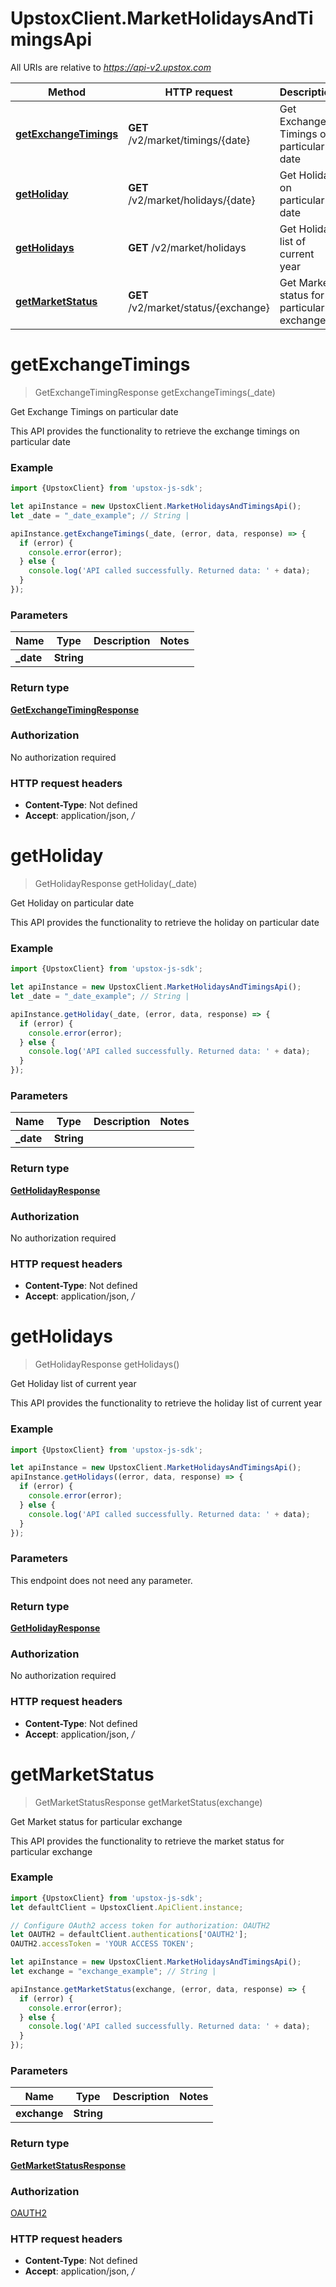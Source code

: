 # UpstoxClient.MarketHolidaysAndTimingsApi

All URIs are relative to *https://api-v2.upstox.com*

Method | HTTP request | Description
------------- | ------------- | -------------
[**getExchangeTimings**](MarketHolidaysAndTimingsApi.md#getExchangeTimings) | **GET** /v2/market/timings/{date} | Get Exchange Timings on particular date
[**getHoliday**](MarketHolidaysAndTimingsApi.md#getHoliday) | **GET** /v2/market/holidays/{date} | Get Holiday on particular date
[**getHolidays**](MarketHolidaysAndTimingsApi.md#getHolidays) | **GET** /v2/market/holidays | Get Holiday list of current year
[**getMarketStatus**](MarketHolidaysAndTimingsApi.md#getMarketStatus) | **GET** /v2/market/status/{exchange} | Get Market status for particular exchange

<a name="getExchangeTimings"></a>
# **getExchangeTimings**
> GetExchangeTimingResponse getExchangeTimings(_date)

Get Exchange Timings on particular date

This API provides the functionality to retrieve the exchange timings on particular date

### Example
```javascript
import {UpstoxClient} from 'upstox-js-sdk';

let apiInstance = new UpstoxClient.MarketHolidaysAndTimingsApi();
let _date = "_date_example"; // String | 

apiInstance.getExchangeTimings(_date, (error, data, response) => {
  if (error) {
    console.error(error);
  } else {
    console.log('API called successfully. Returned data: ' + data);
  }
});
```

### Parameters

Name | Type | Description  | Notes
------------- | ------------- | ------------- | -------------
 **_date** | **String**|  | 

### Return type

[**GetExchangeTimingResponse**](GetExchangeTimingResponse.md)

### Authorization

No authorization required

### HTTP request headers

 - **Content-Type**: Not defined
 - **Accept**: application/json, */*

<a name="getHoliday"></a>
# **getHoliday**
> GetHolidayResponse getHoliday(_date)

Get Holiday on particular date

This API provides the functionality to retrieve the holiday on particular date

### Example
```javascript
import {UpstoxClient} from 'upstox-js-sdk';

let apiInstance = new UpstoxClient.MarketHolidaysAndTimingsApi();
let _date = "_date_example"; // String | 

apiInstance.getHoliday(_date, (error, data, response) => {
  if (error) {
    console.error(error);
  } else {
    console.log('API called successfully. Returned data: ' + data);
  }
});
```

### Parameters

Name | Type | Description  | Notes
------------- | ------------- | ------------- | -------------
 **_date** | **String**|  | 

### Return type

[**GetHolidayResponse**](GetHolidayResponse.md)

### Authorization

No authorization required

### HTTP request headers

 - **Content-Type**: Not defined
 - **Accept**: application/json, */*

<a name="getHolidays"></a>
# **getHolidays**
> GetHolidayResponse getHolidays()

Get Holiday list of current year

This API provides the functionality to retrieve the holiday list of current year

### Example
```javascript
import {UpstoxClient} from 'upstox-js-sdk';

let apiInstance = new UpstoxClient.MarketHolidaysAndTimingsApi();
apiInstance.getHolidays((error, data, response) => {
  if (error) {
    console.error(error);
  } else {
    console.log('API called successfully. Returned data: ' + data);
  }
});
```

### Parameters
This endpoint does not need any parameter.

### Return type

[**GetHolidayResponse**](GetHolidayResponse.md)

### Authorization

No authorization required

### HTTP request headers

 - **Content-Type**: Not defined
 - **Accept**: application/json, */*

<a name="getMarketStatus"></a>
# **getMarketStatus**
> GetMarketStatusResponse getMarketStatus(exchange)

Get Market status for particular exchange

This API provides the functionality to retrieve the market status for particular exchange

### Example
```javascript
import {UpstoxClient} from 'upstox-js-sdk';
let defaultClient = UpstoxClient.ApiClient.instance;

// Configure OAuth2 access token for authorization: OAUTH2
let OAUTH2 = defaultClient.authentications['OAUTH2'];
OAUTH2.accessToken = 'YOUR ACCESS TOKEN';

let apiInstance = new UpstoxClient.MarketHolidaysAndTimingsApi();
let exchange = "exchange_example"; // String | 

apiInstance.getMarketStatus(exchange, (error, data, response) => {
  if (error) {
    console.error(error);
  } else {
    console.log('API called successfully. Returned data: ' + data);
  }
});
```

### Parameters

Name | Type | Description  | Notes
------------- | ------------- | ------------- | -------------
 **exchange** | **String**|  | 

### Return type

[**GetMarketStatusResponse**](GetMarketStatusResponse.md)

### Authorization

[OAUTH2](../README.md#OAUTH2)

### HTTP request headers

 - **Content-Type**: Not defined
 - **Accept**: application/json, */*

